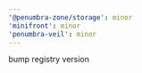```yaml
---
'@penumbra-zone/storage': minor
'minifront': minor
'penumbra-veil': minor
---
```


bump registry version
